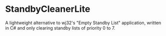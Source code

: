 # StandbyCleanerLite
A lightweight alternative to wj32's "Empty Standby List" application, written in C# and only clearing standby lists of priority 0 to 7.
